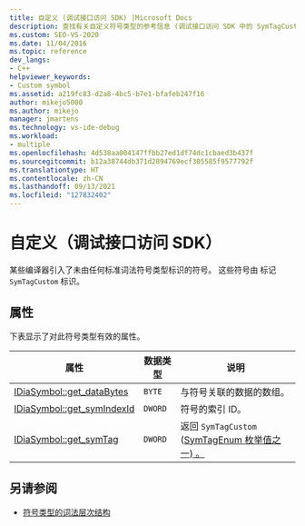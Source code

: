 ```yaml
---
title: 自定义 (调试接口访问 SDK) |Microsoft Docs
description: 查找有关自定义符号类型的参考信息 (调试接口访问 SDK 中的 SymTagCustom 标记) 标识的自定义Visual Studio类型。
ms.custom: SEO-VS-2020
ms.date: 11/04/2016
ms.topic: reference
dev_langs:
- C++
helpviewer_keywords:
- Custom symbol
ms.assetid: a219fc83-d2a8-4bc5-b7e1-bfafeb247f16
author: mikejo5000
ms.author: mikejo
manager: jmartens
ms.technology: vs-ide-debug
ms.workload:
- multiple
ms.openlocfilehash: 4d538aa004147ffbb27ed1df74dc1cbaed3b437f
ms.sourcegitcommit: b12a38744db371d2894769ecf305585f9577792f
ms.translationtype: HT
ms.contentlocale: zh-CN
ms.lasthandoff: 09/13/2021
ms.locfileid: "127832402"
---
```

# <a name="custom-debug-interface-access-sdk"></a>自定义（调试接口访问 SDK）
某些编译器引入了未由任何标准词法符号类型标识的符号。 这些符号由 标记 `SymTagCustom` 标识。

## <a name="properties"></a>属性
 下表显示了对此符号类型有效的属性。

|属性|数据类型|说明|
|--------------|---------------|-----------------|
|[IDiaSymbol::get_dataBytes](../../debugger/debug-interface-access/idiasymbol-get-databytes.md)|`BYTE`|与符号关联的数据的数组。|
|[IDiaSymbol::get_symIndexId](../../debugger/debug-interface-access/idiasymbol-get-symindexid.md)|`DWORD`|符号的索引 ID。|
|[IDiaSymbol::get_symTag](../../debugger/debug-interface-access/idiasymbol-get-symtag.md)|`DWORD`|返回 `SymTagCustom` ([SymTagEnum 枚举值之一) 。](../../debugger/debug-interface-access/symtagenum.md)|

## <a name="see-also"></a>另请参阅
- [符号类型的词法层次结构](../../debugger/debug-interface-access/lexical-hierarchy-of-symbol-types.md)